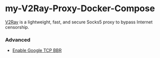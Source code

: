 # my-V2Ray-Proxy-Docker-Compose
[V2Ray](https://guide.v2fly.org/en_US/app/docker-deploy-v2ray.html) is a lightweight, fast, and secure Socks5 proxy to bypass Internet censorship.

### Advanced

- [Enable Google TCP BBR](https://www.linuxbabe.com/ubuntu/enable-google-tcp-bbr-ubuntu)

